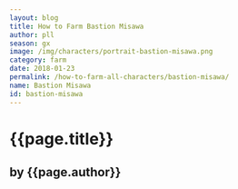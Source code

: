 ```yaml
---
layout: blog
title: How to Farm Bastion Misawa
author: pll
season: gx
image: /img/characters/portrait-bastion-misawa.png
category: farm
date: 2018-01-23
permalink: /how-to-farm-all-characters/bastion-misawa/
name: Bastion Misawa
id: bastion-misawa
---
```


# {{page.title}}
## by {{page.author}}